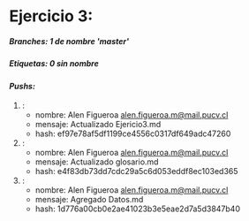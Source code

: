 # Ejercicio 3:
##### _Branches:_ 1 de nombre 'master'
##### _Etiquetas:_ 0 sin nombre
#### _Pushs:_
 1. : 
     * nombre: Alen Figueroa <alen.figueroa.m@mail.pucv.cl>
     * mensaje:  Actualizado Ejericio3.md
     * hash: ef97e78af5df1199ce4556c0317df649adc47260
 2. :
     * nombre: Alen Figueroa <alen.figueroa.m@mail.pucv.cl>
     * mensaje: Actualizado glosario.md
     * hash: e4f83db73dd7cdc29a5c6d053eddf8ec103ed365
 3. :
     * nombre: Alen Figueroa <alen.figueroa.m@mail.pucv.cl>
     * mensaje: Agregado Datos.md
     * hash: 1d776a00cb0e2ae41023b3e5eae2d7a5d3847b40
